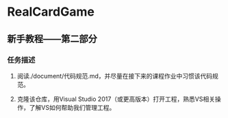 # RealCardGame

## 新手教程——第二部分

### 任务描述

1. 阅读./document/代码规范.md，并尽量在接下来的课程作业中习惯该代码规范。

2. 克隆该仓库，用Visual Studio 2017（或更高版本）打开工程，熟悉VS相关操作，了解VS如何帮助我们管理工程。
